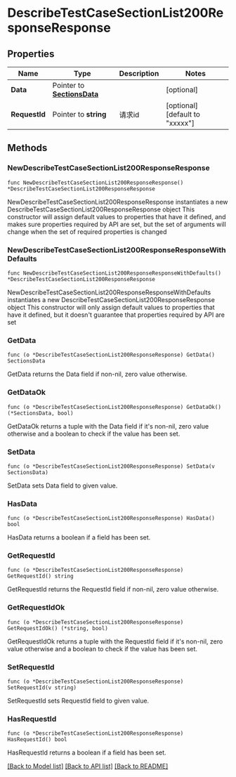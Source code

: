 # DescribeTestCaseSectionList200ResponseResponse

## Properties

Name | Type | Description | Notes
------------ | ------------- | ------------- | -------------
**Data** | Pointer to [**SectionsData**](SectionsData.md) |  | [optional] 
**RequestId** | Pointer to **string** | 请求id | [optional] [default to "xxxxx"]

## Methods

### NewDescribeTestCaseSectionList200ResponseResponse

`func NewDescribeTestCaseSectionList200ResponseResponse() *DescribeTestCaseSectionList200ResponseResponse`

NewDescribeTestCaseSectionList200ResponseResponse instantiates a new DescribeTestCaseSectionList200ResponseResponse object
This constructor will assign default values to properties that have it defined,
and makes sure properties required by API are set, but the set of arguments
will change when the set of required properties is changed

### NewDescribeTestCaseSectionList200ResponseResponseWithDefaults

`func NewDescribeTestCaseSectionList200ResponseResponseWithDefaults() *DescribeTestCaseSectionList200ResponseResponse`

NewDescribeTestCaseSectionList200ResponseResponseWithDefaults instantiates a new DescribeTestCaseSectionList200ResponseResponse object
This constructor will only assign default values to properties that have it defined,
but it doesn't guarantee that properties required by API are set

### GetData

`func (o *DescribeTestCaseSectionList200ResponseResponse) GetData() SectionsData`

GetData returns the Data field if non-nil, zero value otherwise.

### GetDataOk

`func (o *DescribeTestCaseSectionList200ResponseResponse) GetDataOk() (*SectionsData, bool)`

GetDataOk returns a tuple with the Data field if it's non-nil, zero value otherwise
and a boolean to check if the value has been set.

### SetData

`func (o *DescribeTestCaseSectionList200ResponseResponse) SetData(v SectionsData)`

SetData sets Data field to given value.

### HasData

`func (o *DescribeTestCaseSectionList200ResponseResponse) HasData() bool`

HasData returns a boolean if a field has been set.

### GetRequestId

`func (o *DescribeTestCaseSectionList200ResponseResponse) GetRequestId() string`

GetRequestId returns the RequestId field if non-nil, zero value otherwise.

### GetRequestIdOk

`func (o *DescribeTestCaseSectionList200ResponseResponse) GetRequestIdOk() (*string, bool)`

GetRequestIdOk returns a tuple with the RequestId field if it's non-nil, zero value otherwise
and a boolean to check if the value has been set.

### SetRequestId

`func (o *DescribeTestCaseSectionList200ResponseResponse) SetRequestId(v string)`

SetRequestId sets RequestId field to given value.

### HasRequestId

`func (o *DescribeTestCaseSectionList200ResponseResponse) HasRequestId() bool`

HasRequestId returns a boolean if a field has been set.


[[Back to Model list]](../README.md#documentation-for-models) [[Back to API list]](../README.md#documentation-for-api-endpoints) [[Back to README]](../README.md)



